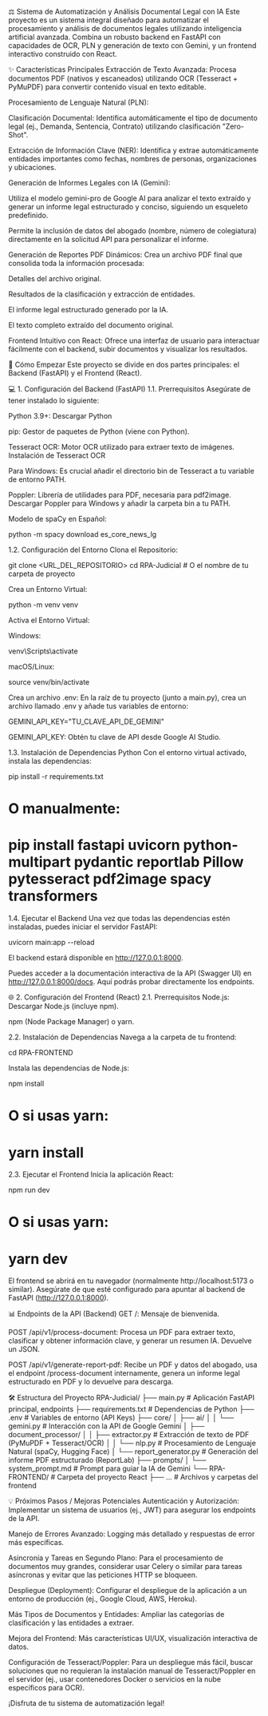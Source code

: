 ⚖️ Sistema de Automatización y Análisis Documental Legal con IA
Este proyecto es un sistema integral diseñado para automatizar el procesamiento y análisis de documentos legales utilizando inteligencia artificial avanzada. Combina un robusto backend en FastAPI con capacidades de OCR, PLN y generación de texto con Gemini, y un frontend interactivo construido con React.

✨ Características Principales
Extracción de Texto Avanzada: Procesa documentos PDF (nativos y escaneados) utilizando OCR (Tesseract + PyMuPDF) para convertir contenido visual en texto editable.

Procesamiento de Lenguaje Natural (PLN):

Clasificación Documental: Identifica automáticamente el tipo de documento legal (ej., Demanda, Sentencia, Contrato) utilizando clasificación "Zero-Shot".

Extracción de Información Clave (NER): Identifica y extrae automáticamente entidades importantes como fechas, nombres de personas, organizaciones y ubicaciones.

Generación de Informes Legales con IA (Gemini):

Utiliza el modelo gemini-pro de Google AI para analizar el texto extraído y generar un informe legal estructurado y conciso, siguiendo un esqueleto predefinido.

Permite la inclusión de datos del abogado (nombre, número de colegiatura) directamente en la solicitud API para personalizar el informe.

Generación de Reportes PDF Dinámicos: Crea un archivo PDF final que consolida toda la información procesada:

Detalles del archivo original.

Resultados de la clasificación y extracción de entidades.

El informe legal estructurado generado por la IA.

El texto completo extraído del documento original.

Frontend Intuitivo con React: Ofrece una interfaz de usuario para interactuar fácilmente con el backend, subir documentos y visualizar los resultados.

🚀 Cómo Empezar
Este proyecto se divide en dos partes principales: el Backend (FastAPI) y el Frontend (React).

💻 1. Configuración del Backend (FastAPI)
1.1. Prerrequisitos
Asegúrate de tener instalado lo siguiente:

Python 3.9+: Descargar Python

pip: Gestor de paquetes de Python (viene con Python).

Tesseract OCR: Motor OCR utilizado para extraer texto de imágenes. Instalación de Tesseract OCR

Para Windows: Es crucial añadir el directorio bin de Tesseract a tu variable de entorno PATH.

Poppler: Librería de utilidades para PDF, necesaria para pdf2image. Descargar Poppler para Windows y añadir la carpeta bin a tu PATH.

Modelo de spaCy en Español:

python -m spacy download es_core_news_lg

1.2. Configuración del Entorno
Clona el Repositorio:

git clone <URL_DEL_REPOSITORIO>
cd RPA-Judicial # O el nombre de tu carpeta de proyecto

Crea un Entorno Virtual:

python -m venv venv

Activa el Entorno Virtual:

Windows:

venv\Scripts\activate

macOS/Linux:

source venv/bin/activate

Crea un archivo .env:
En la raíz de tu proyecto (junto a main.py), crea un archivo llamado .env y añade tus variables de entorno:

GEMINI_API_KEY="TU_CLAVE_API_DE_GEMINI"

GEMINI_API_KEY: Obtén tu clave de API desde Google AI Studio.

1.3. Instalación de Dependencias Python
Con el entorno virtual activado, instala las dependencias:

pip install -r requirements.txt
# O manualmente:
# pip install fastapi uvicorn python-multipart pydantic reportlab Pillow pytesseract pdf2image spacy transformers

1.4. Ejecutar el Backend
Una vez que todas las dependencias estén instaladas, puedes iniciar el servidor FastAPI:

uvicorn main:app --reload

El backend estará disponible en http://127.0.0.1:8000.

Puedes acceder a la documentación interactiva de la API (Swagger UI) en http://127.0.0.1:8000/docs. Aquí podrás probar directamente los endpoints.

🌐 2. Configuración del Frontend (React)
2.1. Prerrequisitos
Node.js: Descargar Node.js (incluye npm).

npm (Node Package Manager) o yarn.

2.2. Instalación de Dependencias
Navega a la carpeta de tu frontend:

cd RPA-FRONTEND

Instala las dependencias de Node.js:

npm install
# O si usas yarn:
# yarn install

2.3. Ejecutar el Frontend
Inicia la aplicación React:

npm run dev
# O si usas yarn:
# yarn dev

El frontend se abrirá en tu navegador (normalmente http://localhost:5173 o similar). Asegúrate de que esté configurado para apuntar al backend de FastAPI (http://127.0.0.1:8000).

📊 Endpoints de la API (Backend)
GET /: Mensaje de bienvenida.

POST /api/v1/process-document: Procesa un PDF para extraer texto, clasificar y obtener información clave, y generar un resumen IA. Devuelve un JSON.

POST /api/v1/generate-report-pdf: Recibe un PDF y datos del abogado, usa el endpoint /process-document internamente, genera un informe legal estructurado en PDF y lo devuelve para descarga.

🛠️ Estructura del Proyecto
RPA-Judicial/
├── main.py                     # Aplicación FastAPI principal, endpoints
├── requirements.txt            # Dependencias de Python
├── .env                        # Variables de entorno (API Keys)
├── core/
│   ├── ai/
│   │   └── gemini.py           # Interacción con la API de Google Gemini
│   ├── document_processor/
│   │   ├── extractor.py        # Extracción de texto de PDF (PyMuPDF + Tesseract/OCR)
│   │   └── nlp.py              # Procesamiento de Lenguaje Natural (spaCy, Hugging Face)
│   └── report_generator.py     # Generación del informe PDF estructurado (ReportLab)
├── prompts/
│   └── system_prompt.md        # Prompt para guiar la IA de Gemini
└── RPA-FRONTEND/               # Carpeta del proyecto React
    ├── ...                     # Archivos y carpetas del frontend

💡 Próximos Pasos / Mejoras Potenciales
Autenticación y Autorización: Implementar un sistema de usuarios (ej., JWT) para asegurar los endpoints de la API.

Manejo de Errores Avanzado: Logging más detallado y respuestas de error más específicas.

Asincronía y Tareas en Segundo Plano: Para el procesamiento de documentos muy grandes, considerar usar Celery o similar para tareas asíncronas y evitar que las peticiones HTTP se bloqueen.

Despliegue (Deployment): Configurar el despliegue de la aplicación a un entorno de producción (ej., Google Cloud, AWS, Heroku).

Más Tipos de Documentos y Entidades: Ampliar las categorías de clasificación y las entidades a extraer.

Mejora del Frontend: Más características UI/UX, visualización interactiva de datos.

Configuración de Tesseract/Poppler: Para un despliegue más fácil, buscar soluciones que no requieran la instalación manual de Tesseract/Poppler en el servidor (ej., usar contenedores Docker o servicios en la nube específicos para OCR).

¡Disfruta de tu sistema de automatización legal!
